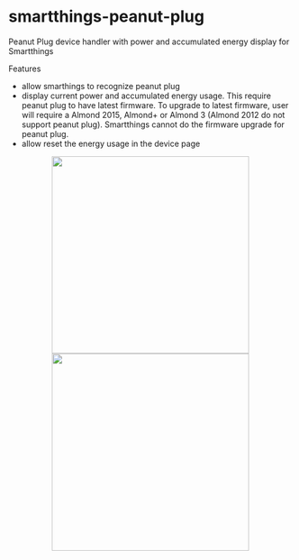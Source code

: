 # smartthings-peanut-plug
Peanut Plug device handler with power and accumulated energy display for Smartthings

Features
- allow smarthings to recognize peanut plug
- display current power and accumulated energy usage. This require peanut plug to have latest firmware. To upgrade to latest firmware, user will require a Almond 2015, Almond+ or Almond 3 (Almond 2012 do not support peanut plug). Smartthings cannot do the firmware upgrade for peanut plug.
- allow reset the energy usage in the device page

<p align="center">
  <img src = "https://github.com/pakmanwg/smartthings-peanut-plug/blob/master/IMG_1908.PNG" width=350/>
  <img src = "https://github.com/pakmanwg/smartthings-peanut-plug/blob/master/IMG_1914.PNG" width=350/>
</p>
